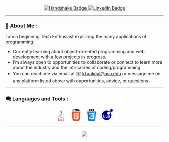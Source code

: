 <div id="badges" align="center">
  <a href="https://asu.joinhandshake.com/stu/users/21171343">
    <img src="https://img.shields.io/badge/Handshake-red?style=for-the-badge&logo=handshake&logoColor=white" alt="Handshake Badge"/>
  </a>
  <a href="https://www.linkedin.com/in/kylan-brakeall/">
    <img src="https://img.shields.io/badge/LinkedIn-blue?style=for-the-badge&logo=linkedin&logoColor=white" alt="LinkedIn Badge"/>
  </a>
</div>

---

### 🧠 About Me :
I am a beginning Tech Enthusiast exploring the many applications of programming.
  - Currently learning about object-oriented programming and web development with a few projects in progress.
  - I’m always open to opportunities to collaborate or connect to learn more about the industry and the intricacies of coding/programming.
  - You can reach me via email at ✉️ kbrakeal@asu.edu or message me on any platform listed above with opportunities, advice, or questions.

---

### 🗨️ Languages and Tools :
<div id="langIcons" align="center">
  <img src="https://github.com/devicons/devicon/blob/master/icons/java/java-original-wordmark.svg" title="Java" alt="Java" width="40" height="40"/>&nbsp;
  <img src="https://github.com/devicons/devicon/blob/master/icons/html5/html5-original-wordmark.svg" title="HTML5" alt="HTML5" width="40" height="40"/>&nbsp;
  <img src="https://github.com/devicons/devicon/blob/master/icons/css3/css3-original-wordmark.svg" title="CSS3" alt="CSS3" width="40" height="40"/>&nbsp;
  <img src="https://github.com/devicons/devicon/blob/master/icons/lua/lua-original-wordmark.svg" title="lua" alt="lua" width="40" heaight="40"/>&nbsp;
</div>

---

<div id="footer" align="center">
  <img src="https://media.giphy.com/media/5eLDrEaRGHegx2FeF2/giphy.gif" width="200"/>
</div>

<!---
kbrakeal/kbrakeal is a ✨ special ✨ repository because its `README.md` (this file) appears on your GitHub profile.
You can click the Preview link to take a look at your changes.
--->
